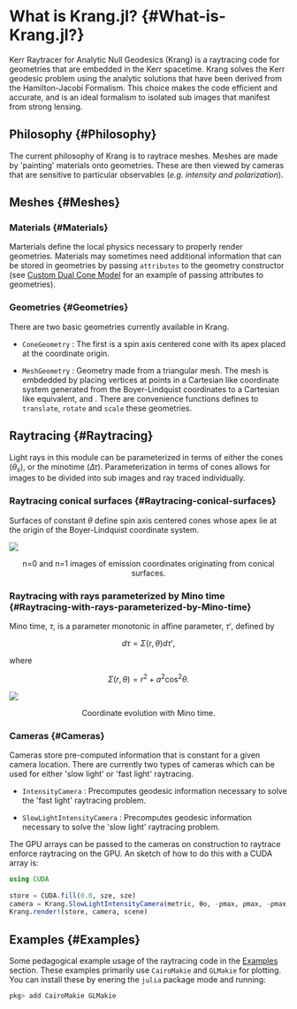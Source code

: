
# What is Krang.jl? {#What-is-Krang.jl?}

Kerr Raytracer for Analytic Null Geodesics (Krang) is a raytracing code for geometries that are embedded in the Kerr spacetime. Krang solves the Kerr geodesic problem using the analytic solutions that have been derived from the Hamilton-Jacobi Formalism. This choice makes the code efficient and accurate, and is an ideal formalism to isolated sub images that manifest from strong lensing.

## Philosophy {#Philosophy}

The current philosophy of Krang is to raytrace meshes. Meshes are made by &#39;painting&#39; materials onto geometries. These are then viewed by cameras that are sensitive to particular observables (_e.g. intensity and polarization_).

## Meshes {#Meshes}

### Materials {#Materials}

Marterials define the local physics necessary to properly render geometries. Materials may sometimes need additional information that can be stored in geometries by passing `attributes` to the geometry constructor (see [Custom Dual Cone Model](examples/polarization-example.md) for an example of passing attributes to geometries).

### Geometries {#Geometries}

There are two basic geometries currently available in Krang. 
- `ConeGeometry` : The first is a spin axis centered cone with its apex placed at the coordinate origin.
  
- `MeshGeometry` : Geometry made from a triangular mesh. The mesh is embdedded by placing vertices at points in a Cartesian like coordinate system generated from  the Boyer-Lindquist coordinates to a Cartesian like equivalent, and . There are convenience functions defines to `translate`, `rotate` and `scale` these geometries.
  

## Raytracing {#Raytracing}

Light rays in this module can be parameterized in terms of either the cones ($\theta_s$), or the minotime ($\Delta\tau$). Parameterization in terms of cones allows for images to be divided into sub images and ray traced individually.

### Raytracing conical surfaces {#Raytracing-conical-surfaces}

Surfaces of constant $\theta$ define spin axis centered cones whose apex lie at the origin of the Boyer-Lindquist coordinate system.


![](examples/coordinate.gif)

<p style="text-align:center">n=0 and n=1 images of emission coordinates originating from conical surfaces.</p>


### Raytracing with rays parameterized by Mino time {#Raytracing-with-rays-parameterized-by-Mino-time}

Mino time, $\tau$, is a parameter monotonic in affine parameter, $\tau'$, defined by

$$d\tau = \Sigma(r,\theta)d\tau',$$

where

$$\Sigma(r,\theta) = r^2 +a^2\cos^2\theta.$$


![](examples/raytrace.gif)

<p style="text-align:center">Coordinate evolution with Mino time.</p>


### Cameras {#Cameras}

Cameras store pre-computed information that is constant for a given camera location.  There are currently two types of cameras which can be used for either &#39;slow light&#39; or &#39;fast light&#39; raytracing.
- `IntensityCamera` : Precomputes geodesic information necessary to solve the &#39;fast light&#39; raytracing problem.
  
- `SlowLightIntensityCamera` : Precomputes geodesic information necessary to solve the &#39;slow light&#39; raytracing problem.
  

The GPU arrays can be passed to the cameras on construction to raytrace enforce raytracing on the GPU. An sketch of how to do this with a CUDA array is:

```julia
using CUDA
 
store = CUDA.fill(0.0, sze, sze)
camera = Krang.SlowLightIntensityCamera(metric, θo, -ρmax, ρmax, -ρmax, ρmax, sze, A=CuArray)
Krang.render!(store, camera, scene)
```


## Examples {#Examples}

Some pedagogical example usage of the raytracing code in the [Examples](examples/coordinate-example.md) section. These examples primarily use `CairoMakie` and `GLMakie` for plotting. You can install these by enering the `julia` package mode and running:

```julia
pkg> add CairoMakie GLMakie
```

